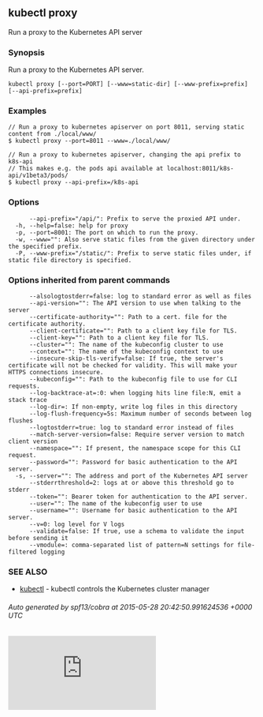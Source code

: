 ## kubectl proxy

Run a proxy to the Kubernetes API server

### Synopsis


Run a proxy to the Kubernetes API server. 

```
kubectl proxy [--port=PORT] [--www=static-dir] [--www-prefix=prefix] [--api-prefix=prefix]
```

### Examples

```
// Run a proxy to kubernetes apiserver on port 8011, serving static content from ./local/www/
$ kubectl proxy --port=8011 --www=./local/www/

// Run a proxy to kubernetes apiserver, changing the api prefix to k8s-api
// This makes e.g. the pods api available at localhost:8011/k8s-api/v1beta3/pods/
$ kubectl proxy --api-prefix=/k8s-api
```

### Options

```
      --api-prefix="/api/": Prefix to serve the proxied API under.
  -h, --help=false: help for proxy
  -p, --port=8001: The port on which to run the proxy.
  -w, --www="": Also serve static files from the given directory under the specified prefix.
  -P, --www-prefix="/static/": Prefix to serve static files under, if static file directory is specified.
```

### Options inherited from parent commands

```
      --alsologtostderr=false: log to standard error as well as files
      --api-version="": The API version to use when talking to the server
      --certificate-authority="": Path to a cert. file for the certificate authority.
      --client-certificate="": Path to a client key file for TLS.
      --client-key="": Path to a client key file for TLS.
      --cluster="": The name of the kubeconfig cluster to use
      --context="": The name of the kubeconfig context to use
      --insecure-skip-tls-verify=false: If true, the server's certificate will not be checked for validity. This will make your HTTPS connections insecure.
      --kubeconfig="": Path to the kubeconfig file to use for CLI requests.
      --log-backtrace-at=:0: when logging hits line file:N, emit a stack trace
      --log-dir=: If non-empty, write log files in this directory
      --log-flush-frequency=5s: Maximum number of seconds between log flushes
      --logtostderr=true: log to standard error instead of files
      --match-server-version=false: Require server version to match client version
      --namespace="": If present, the namespace scope for this CLI request.
      --password="": Password for basic authentication to the API server.
  -s, --server="": The address and port of the Kubernetes API server
      --stderrthreshold=2: logs at or above this threshold go to stderr
      --token="": Bearer token for authentication to the API server.
      --user="": The name of the kubeconfig user to use
      --username="": Username for basic authentication to the API server.
      --v=0: log level for V logs
      --validate=false: If true, use a schema to validate the input before sending it
      --vmodule=: comma-separated list of pattern=N settings for file-filtered logging
```

### SEE ALSO
* [kubectl](kubectl.md)	 - kubectl controls the Kubernetes cluster manager

###### Auto generated by spf13/cobra at 2015-05-28 20:42:50.991624536 +0000 UTC

[![Analytics](https://kubernetes-site.appspot.com/UA-36037335-10/GitHub/docs/kubectl_proxy.md?pixel)]()

